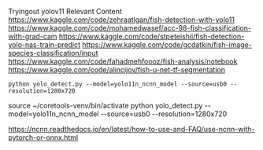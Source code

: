 Tryingout yolov11
Relevant Content
https://www.kaggle.com/code/zehraatlgan/fish-detection-with-yolo11
https://www.kaggle.com/code/mohamedwasef/acc-98-fish-classification-with-grad-cam
https://www.kaggle.com/code/stpeteishii/fish-detection-yolo-nas-train-predict
https://www.kaggle.com/code/gcdatkin/fish-image-species-classification/input
https://www.kaggle.com/code/fahadmehfoooz/fish-analysis/notebook
https://www.kaggle.com/code/alincijov/fish-u-net-tf-segmentation
```
python yolo_detect.py --model=yolo11n_ncnn_model --source=usb0 --resolution=1280x720
```
source ~/coretools-venv/bin/activate
python yolo_detect.py --model=yolo11n_ncnn_model --source=usb0 --resolution=1280x720

https://ncnn.readthedocs.io/en/latest/how-to-use-and-FAQ/use-ncnn-with-pytorch-or-onnx.html

